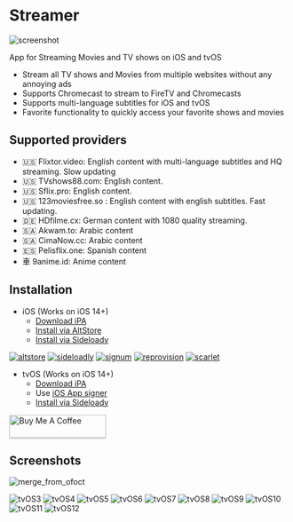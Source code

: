 # Streamer
![screenshot](https://user-images.githubusercontent.com/96978272/173220765-147fdb0b-ff8f-4ac0-95bc-ac0444eea5ee.png)

App for Streaming Movies and TV shows on iOS and tvOS
- Stream all TV shows and Movies from multiple websites without any annoying ads
- Supports Chromecast to stream to FireTV and Chromecasts
- Supports multi-language subtitles for iOS and tvOS
- Favorite functionality to quickly access your favorite shows and movies 

## Supported providers 
- 🇺🇸 Flixtor.video: English content with multi-language subtitles and HQ streaming. Slow updating
- 🇺🇸 TVshows88.com: English content.
- 🇺🇸 Sflix.pro: English content.  
- 🇺🇸 123moviesfree.so : English content with english subtitles. Fast updating.
- 🇩🇪 HDfilme.cx: German content with 1080 quality streaming.
- 🇸🇦 Akwam.to: Arabic content
- 🇸🇦 CimaNow.cc: Arabic content
- 🇪🇸 Pelisflix.one: Spanish content
- ⾞ 9anime.id: Anime content


## Installation 
- iOS (Works on iOS 14+)
  - [Download iPA](https://github.com/StreamerApp/Streamer/releases/latest/download/Streamer-iOS.ipa)
  - [Install via AltStore](https://spx.vercel.app/1/altstore%3A%2F%2Finstall%3Furl%3Dhttps%3A%2F%2Fgithub.com%2FStreamerApp%2FStreamer%2Freleases%2Flatest%2Fdownload%2FStreamer-iOS.ipa)
  - [Install via Sideloady](https://spx.vercel.app/1/sideloadly%3Ahttps%3A%2F%2Fgithub.com%2FStreamerApp%2FStreamer%2Freleases%2Flatest%2Fdownload%2FStreamer-iOS.ipa)


[![altstore](https://user-images.githubusercontent.com/96978272/174394045-5abfb308-aaf5-46b5-8458-aff91b958a63.png)](https://spx.vercel.app/1/altstore%3A%2F%2Finstall%3Furl%3Dhttps%3A%2F%2Fgithub.com%2FStreamerApp%2FStreamer%2Freleases%2Flatest%2Fdownload%2FStreamer-iOS.ipa)
[![sideloadly](https://user-images.githubusercontent.com/96978272/174596186-c4346014-f6f7-4c0d-a751-6c6027df4468.jpeg)](https://spx.vercel.app/1/sideloadly%3Ahttps%3A%2F%2Fgithub.com%2FStreamerApp%2FStreamer%2Freleases%2Flatest%2Fdownload%2FStreamer-iOS.ipa)
[![signum](https://user-images.githubusercontent.com/96978272/174394035-19e65860-4117-45a8-837a-4e6ef735e0dc.png)](https://signumsign.me/import/?ipa=https%3A//github.com/StreamerApp/Streamer/releases/latest/download/Streamer-iOS.ipa)
[![reprovision](https://user-images.githubusercontent.com/96978272/174394043-c0e38846-4f69-4167-86c1-a323a3255e4b.png)](https://spx.vercel.app/1/reprovision%3A%2F%2Finstall%3Furl%3Dhttps%253A%2F%2Fgithub.com%2FStreamerApp%2FStreamer%2Freleases%2Flatest%2Fdownload%2FStreamer-iOS.ipa)
[![scarlet](https://user-images.githubusercontent.com/96978272/174394044-195d2d59-034d-4b4a-b6dc-145a0f454889.png)](https://spx.vercel.app/1/scarlet%3A%2F%2Finstall%3Dhttps%253A%2F%2Fgithub.com%2FStreamerApp%2FStreamer%2Freleases%2Flatest%2Fdownload%2FStreamer-iOS.ipa) 


- tvOS (Works on iOS 14+)
  - [Download iPA](https://github.com/StreamerApp/Streamer/releases/latest/download/Streamer-tvOS.ipa)
  - Use [iOS App signer](https://www.iosappsigner.com/)
  - [Install via Sideloady](https://spx.vercel.app/1/sideloadly%3Ahttps%3A%2F%2Fgithub.com%2FStreamerApp%2FStreamer%2Freleases%2Flatest%2Fdownload%2FStreamer-tvOS.ipa)

<a href="https://www.buymeacoffee.com/streamerapp" target="_blank"><img src="https://www.buymeacoffee.com/assets/img/custom_images/orange_img.png" alt="Buy Me A Coffee" style="height: 41px !important;width: 174px !important;box-shadow: 0px 3px 2px 0px rgba(190, 190, 190, 0.5) !important;-webkit-box-shadow: 0px 3px 2px 0px rgba(190, 190, 190, 0.5) !important;" ></a>


## Screenshots
![merge_from_ofoct](https://user-images.githubusercontent.com/96978272/170120798-39608ccf-be6c-41bd-bb9f-978086e9c4fa.jpg)

 
![tvOS3](https://user-images.githubusercontent.com/96978272/167290141-71c96a2a-3592-4749-b87f-5415d85ea98a.png)
![tvOS4](https://user-images.githubusercontent.com/96978272/167290144-325e44e3-40a9-47b4-84e3-e21cb043871d.png)
![tvOS5](https://user-images.githubusercontent.com/96978272/167290150-acbc3e3f-b426-4526-9639-05356495184f.png)
![tvOS6](https://user-images.githubusercontent.com/96978272/167290152-af2a3839-828a-4ee9-a55e-762a46805ad5.png)
![tvOS7](https://user-images.githubusercontent.com/96978272/167290169-2e724594-d0a4-4059-acef-9205e33d756c.png)
![tvOS8](https://user-images.githubusercontent.com/96978272/167290175-2782a2df-20d9-4c1a-b94d-dd414128d1a3.png)
![tvOS9](https://user-images.githubusercontent.com/96978272/167290181-b097949c-1348-46e5-98c1-3f8142f269ea.png)
![tvOS10](https://user-images.githubusercontent.com/96978272/167290198-06ea955d-0708-420a-b1e9-5289d4d63784.png)
![tvOS11](https://user-images.githubusercontent.com/96978272/167290211-3ccea8f9-86fc-41d8-b88c-8230f1b82741.png)
![tvOS12](https://user-images.githubusercontent.com/96978272/167290216-14239db4-8136-45c8-9063-914cd7fd96d7.png)
